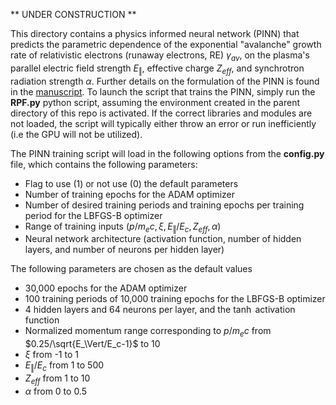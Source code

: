 ** UNDER CONSTRUCTION **

This directory contains a physics informed neural network (PINN) that predicts the parametric dependence of the exponential "avalanche" growth rate of relativistic electrons (runaway electrons, RE) $\gamma_{av}$, on the plasma's parallel electric field strength $E_\Vert$, effective charge $Z_{eff}$, and synchrotron radiation strength $\alpha$. Further details on the formulation of the PINN is found in the [manuscript](https://doi.org/10.48550/arXiv.2403.04948). To launch the script that trains the PINN, simply run the **RPF.py** python script, assuming the environment created in the parent directory of this repo is activated. If the correct libraries and modules are not loaded, the script will typically either throw an error or run inefficiently (i.e the GPU will not be utilized). 

The PINN training script will load in the following options from the **config.py** file, which contains the following parameters:

- Flag to use (1) or not use (0) the default parameters
- Number of training epochs for the ADAM optimizer
- Number of desired training periods and training epochs per training period for the LBFGS-B optimizer
- Range of training inputs ($p/m_ec, \xi, E_\Vert/E_c, Z_{eff}, \alpha$)
- Neural network architecture (activation function, number of hidden layers, and number of neurons per hidden layer)

The following parameters are chosen as the default values

- 30,000 epochs for the ADAM optimizer
- 100 training periods of 10,000 training epochs for the LBFGS-B optimizer
- 4 hidden layers and 64 neurons per layer, and the $\tanh$ activation function
- Normalized momentum range corresponding to $p/m_ec$ from $0.25/\sqrt{E_\Vert/E_c-1}$ to 10
- $\xi$ from -1 to 1
- $E_\Vert/E_c$ from 1 to 500
- $Z_{eff}$ from 1 to 10
- $\alpha$ from 0 to 0.5
